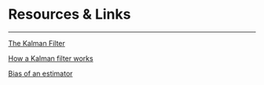 # Resources & Links

---

[The Kalman Filter](https://www.cs.unc.edu/~welch/kalman/)

[How a Kalman filter works](https://www.bzarg.com/p/how-a-kalman-filter-works-in-pictures/)

[Bias of an estimator](https://en.wikipedia.org/wiki/Bias_of_an_estimator)

